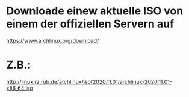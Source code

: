 # Downloade einew aktuelle ISO von einem der offiziellen Servern auf
https://www.archlinux.org/download/

# Z.B.:
http://linux.rz.rub.de/archlinux/iso/2020.11.01/archlinux-2020.11.01-x86_64.iso
